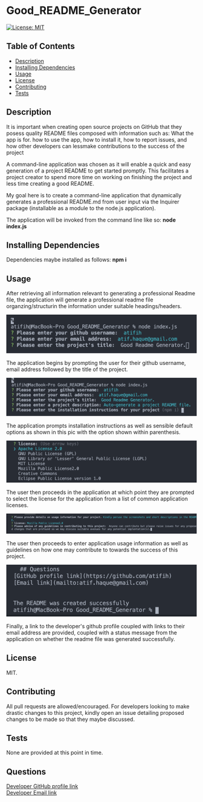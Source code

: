 # Good_README_Generator
[![License: MIT](https://img.shields.io/badge/License-MIT-yellow.svg)](https://opensource.org/licenses/MIT)

## Table of Contents
  * [Description](#description)
  * [Installing Dependencies](#installing-dependencies)
  * [Usage](#usage)
  * [License](#license)
  * [Contributing](#contributing)
  * [Tests](#tests)

## Description
It is important when creating open source projects on GitHub that  they posess quality README files  composed with information such as: What the app is for.   how to use the app, how to install it, how to report issues, and how other developers can lessmake  contributions  to the success of the project

A command-line application was chosen as it will enable a quick and easy generation of a project README to get started promptly. This facilitates a project creator to spend more time on working on finishing the project and less time creating a good README.

My goal here is to create a command-line application  that dynamically generates a professional README.md from user input via the Inquirer package (installable as a module to the node.js application).

The application will be invoked from the command line like so:
**node index.js**

## Installing Dependencies
 Dependencies maybe installed as follows:
 **npm i**

  ## Usage
  
  After retrieving all information relevant to generating a professional Readme file, the application will generate a professional readme file organzing/structurin the information under suitable headings/headers.
  
  ![](images/image1.png)
  
  The application begins by prompting the user for their github username, email address followed by the title of the project.
  
  ![](images/image2.png)
  
  The application prompts installation instructions as well as sensible default options as shown in this pic with the option shown within parenthesis.
  
  ![](images/image3.png)
  
  The user then proceeds in the application at which point they are prompted to select the license for the application from a list of common application licenses.
  
  ![](images/image4.png)
  
  The user then proceeds to enter application usage information as well as guidelines on how one may contribute to towards the success of this project.
 
 ![](images/image5.png)
 
 Finally, a link to the developer's github profile coupled with links to their email address are provided, coupled with a status message from the application on whether the readme file was generated successfully.
  

  ## License
 MIT.
 
 ## Contributing
 All pull requests are allowed/encouraged. For developers looking to make drastic changes to this project, kindly open an issue detailing proposed changes to be made so that they maybe discussed.
 
  ## Tests
 None are provided at this point in time.

  ## Questions
[Developer GitHub profile link](https://github.com/atifih)  
[Developer Email link](mailto:atif.haque@gmail.com)


